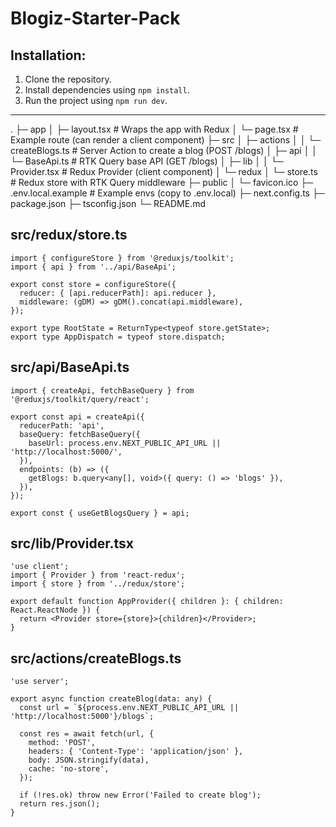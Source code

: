 # Blogiz-Starter-Pack

## Installation:

1. Clone the repository.
2. Install dependencies using `npm install`.
3. Run the project using `npm run dev`.

---
.
├─ app
│  ├─ layout.tsx                # Wraps the app with Redux <Provider>
│  └─ page.tsx                  # Example route (can render a client component)
├─ src
│  ├─ actions
│  │  └─ createBlogs.ts         # Server Action to create a blog (POST /blogs)
│  ├─ api
│  │  └─ BaseApi.ts             # RTK Query base API (GET /blogs)
│  ├─ lib
│  │  └─ Provider.tsx           # Redux Provider (client component)
│  └─ redux
│     └─ store.ts               # Redux store with RTK Query middleware
├─ public
│  └─ favicon.ico
├─ .env.local.example           # Example envs (copy to .env.local)
├─ next.config.ts
├─ package.json
├─ tsconfig.json
└─ README.md

## src/redux/store.ts
```
import { configureStore } from '@reduxjs/toolkit';
import { api } from '../api/BaseApi';

export const store = configureStore({
  reducer: { [api.reducerPath]: api.reducer },
  middleware: (gDM) => gDM().concat(api.middleware),
});

export type RootState = ReturnType<typeof store.getState>;
export type AppDispatch = typeof store.dispatch;
```


## src/api/BaseApi.ts
```
import { createApi, fetchBaseQuery } from '@reduxjs/toolkit/query/react';

export const api = createApi({
  reducerPath: 'api',
  baseQuery: fetchBaseQuery({
    baseUrl: process.env.NEXT_PUBLIC_API_URL || 'http://localhost:5000/',
  }),
  endpoints: (b) => ({
    getBlogs: b.query<any[], void>({ query: () => 'blogs' }),
  }),
});

export const { useGetBlogsQuery } = api;

```

## src/lib/Provider.tsx
```
'use client';
import { Provider } from 'react-redux';
import { store } from '../redux/store';

export default function AppProvider({ children }: { children: React.ReactNode }) {
  return <Provider store={store}>{children}</Provider>;
}

```

## src/actions/createBlogs.ts
```
'use server';

export async function createBlog(data: any) {
  const url = `${process.env.NEXT_PUBLIC_API_URL || 'http://localhost:5000'}/blogs`;

  const res = await fetch(url, {
    method: 'POST',
    headers: { 'Content-Type': 'application/json' },
    body: JSON.stringify(data),
    cache: 'no-store',
  });

  if (!res.ok) throw new Error('Failed to create blog');
  return res.json();
}

```
